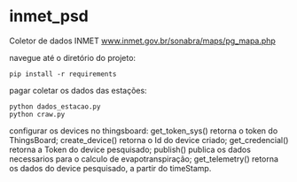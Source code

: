 # inmet_psd
Coletor de dados INMET
www.inmet.gov.br/sonabra/maps/pg_mapa.php

navegue até o diretório do projeto:

    
    pip install -r requirements

pagar coletar os dados das estações:
 
    
    python dados_estacao.py
    python craw.py
            
configurar os devices no thingsboard:
    get_token_sys() retorna o token do ThingsBoard;
    create_device() retorna o Id do device criado;
    get_credencial() retorna a Token do device pesquisado;
    publish() publica os dados necessarios para o calculo de evapotranspiração;
    get_telemetry() retorna os dados do device pesquisado, a partir do timeStamp.
    
    
